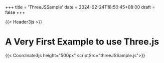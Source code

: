+++
title = 'ThreeJSSample'
date = 2024-02-24T18:50:45+08:00
draft = false
+++

{{< Header3js >}}
# A Very First Example to use Three.js

{{< Coordinate3js height="500px" scriptSrc="threeJSSample.js">}}